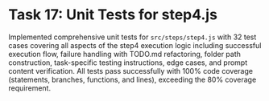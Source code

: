 # Task 17: Unit Tests for step4.js

Implemented comprehensive unit tests for `src/steps/step4.js` with 32 test cases covering all aspects of the step4 execution logic including successful execution flow, failure handling with TODO.md refactoring, folder path construction, task-specific testing instructions, edge cases, and prompt content verification. All tests pass successfully with 100% code coverage (statements, branches, functions, and lines), exceeding the 80% coverage requirement.
